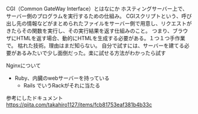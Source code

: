 CGI（Common GateWay Interface）とはなにか
ホスティングサーバー上で、サーバー側のプログラムを実行するための仕組み。
CGIスクリプトという、呼び出し先の情報などがまとめられたファイルをサーバー側で用意し、リクエストがきたらその関数を実行し、その実行結果を返す仕組みのこと。
つまり、ブラウザにHTMLを返す場合、動的にHTMLを生成する必要がある。１つ１つ手作業で。
枯れた技術。理由はまだ知らない。
自分で試すには、サーバーを建てる必要があるみたいで少し面倒だった。楽に試せる方法がわかったら試す

Nginxについて

* Ruby、内臓のwebサーバーを持っている
  * Rails でいうRackがそれに当たる

参考にしたドキュメント
https://qiita.com/takahiro1127/items/fcb81753eaf381b4b33c
